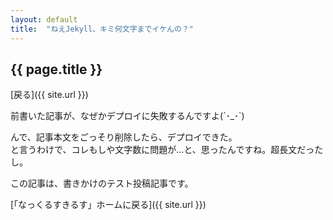 ```yaml
---
layout: default
title:  "ねえJekyll、キミ何文字までイケんの？"
--- 
```


## {{ page.title }}

[戻る]({{ site.url }}) 

前書いた記事が、なぜかデプロイに失敗するんですよ(´･_･`)

んで、記事本文をごっそり削除したら、デプロイできた。  
と言うわけで、コレもしや文字数に問題が…と、思ったんですね。超長文だったし。

この記事は、書きかけのテスト投稿記事です。


[「なっくるすきるす」ホームに戻る]({{ site.url }}) 